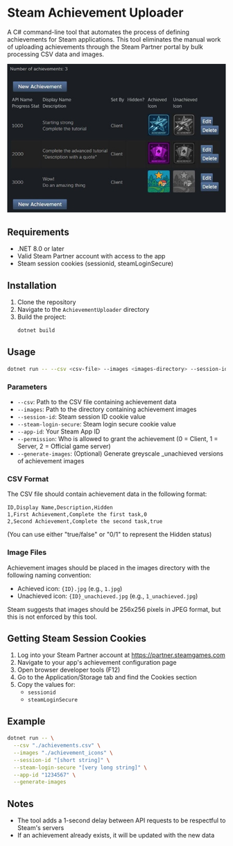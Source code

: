 # Steam Achievement Uploader

A C# command-line tool that automates the process of defining achievements for Steam applications. This tool eliminates the manual work of uploading achievements through the Steam Partner portal by bulk processing CSV data and images.

![](../doc/partner-screenshot.jpg)

## Requirements

- .NET 8.0 or later
- Valid Steam Partner account with access to the app
- Steam session cookies (sessionid, steamLoginSecure)

## Installation

1. Clone the repository
2. Navigate to the `AchievementUploader` directory
3. Build the project:
   ```bash
   dotnet build
   ```

## Usage

```bash
dotnet run -- --csv <csv-file> --images <images-directory> --session-id <session-id> --steam-login-secure <steam-login> --app-id <app-id> [--generate-images]
```

### Parameters

- `--csv`: Path to the CSV file containing achievement data
- `--images`: Path to the directory containing achievement images
- `--session-id`: Steam session ID cookie value
- `--steam-login-secure`: Steam login secure cookie value  
- `--app-id`: Your Steam App ID
- `--permission`: Who is allowed to grant the achievement (0 = Client, 1 = Server, 2 = Official game server)
- `--generate-images`: (Optional) Generate greyscale _unachieved versions of achievement images

### CSV Format

The CSV file should contain achievement data in the following format:
```csv
ID,Display Name,Description,Hidden
1,First Achievement,Complete the first task,0
2,Second Achievement,Complete the second task,true
```
(You can use either "true/false" or "0/1" to represent the Hidden status)

### Image Files

Achievement images should be placed in the images directory with the following naming convention:
- Achieved icon: `{ID}.jpg` (e.g., `1.jpg`)
- Unachieved icon: `{ID}_unachieved.jpg` (e.g., `1_unachieved.jpg`)

Steam suggests that images should be 256x256 pixels in JPEG format, but this is not enforced by this tool.

## Getting Steam Session Cookies

1. Log into your Steam Partner account at https://partner.steamgames.com
2. Navigate to your app's achievement configuration page
3. Open browser developer tools (F12)
4. Go to the Application/Storage tab and find the Cookies section
5. Copy the values for:
   - `sessionid`
   - `steamLoginSecure`

## Example

```bash
dotnet run -- \
  --csv "./achievements.csv" \
  --images "./achievement_icons" \
  --session-id "[short string]" \
  --steam-login-secure "[very long string]" \
  --app-id "1234567" \
  --generate-images
```

## Notes

- The tool adds a 1-second delay between API requests to be respectful to Steam's servers
- If an achievement already exists, it will be updated with the new data
